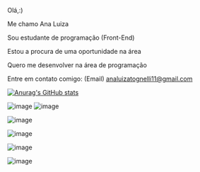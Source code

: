 
Olá,:)

Me chamo Ana Luiza

Sou estudante de programação (Front-End)

Estou a procura de uma oportunidade na área

Quero me desenvolver na área de programação

Entre em contato comigo: (Email) analuizatognelli11@gmail.com       

[![Anurag's GitHub stats](https://github-readme-stats.vercel.app/api?username=Anatognelli)](https://github.com/Anatognelli/github-readme-stats)

![image](https://github.com/Anatognelli/Anatognelli/assets/143017402/73b77426-b899-462e-a6a6-ba16a46a7516)
    ![image](https://github.com/Anatognelli/Anatognelli/assets/143017402/b6737ec0-c1c6-40b6-babe-0922d2de3d5d)

 ![image](https://github.com/Anatognelli/Anatognelli/assets/143017402/cd0a91cc-0df5-490d-918a-480ca64ace6b)

   ![image](https://github.com/Anatognelli/Anatognelli/assets/143017402/4b88421f-319f-42b6-9a9a-4c7e4b2b2a09)

 ![image](https://github.com/Anatognelli/Anatognelli/assets/143017402/c3bd4b46-1aaf-4250-ae73-953a8619dce9)

 ![image](https://github.com/Anatognelli/Anatognelli/assets/143017402/965b2466-0e87-424e-8c56-c7a56f78d714)



